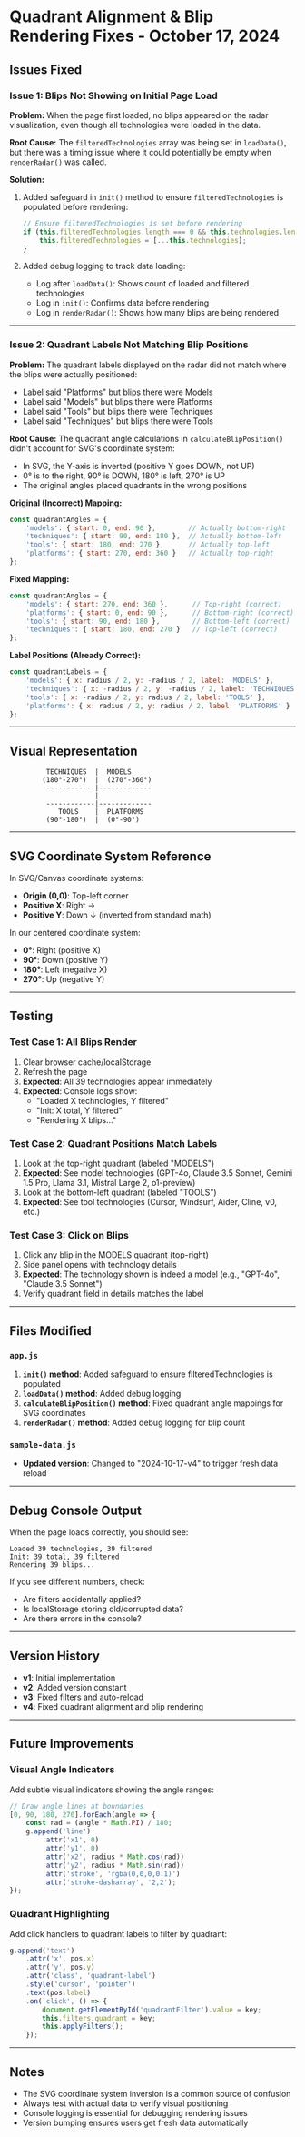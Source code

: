 # Quadrant Alignment & Blip Rendering Fixes - October 17, 2024

## Issues Fixed

### Issue 1: Blips Not Showing on Initial Page Load

**Problem:**
When the page first loaded, no blips appeared on the radar visualization, even though all technologies were loaded in the data.

**Root Cause:**
The `filteredTechnologies` array was being set in `loadData()`, but there was a timing issue where it could potentially be empty when `renderRadar()` was called.

**Solution:**
1. Added safeguard in `init()` method to ensure `filteredTechnologies` is populated before rendering:
   ```javascript
   // Ensure filteredTechnologies is set before rendering
   if (this.filteredTechnologies.length === 0 && this.technologies.length > 0) {
       this.filteredTechnologies = [...this.technologies];
   }
   ```

2. Added debug logging to track data loading:
   - Log after `loadData()`: Shows count of loaded and filtered technologies
   - Log in `init()`: Confirms data before rendering
   - Log in `renderRadar()`: Shows how many blips are being rendered

---

### Issue 2: Quadrant Labels Not Matching Blip Positions

**Problem:**
The quadrant labels displayed on the radar did not match where the blips were actually positioned:
- Label said "Platforms" but blips there were Models
- Label said "Models" but blips there were Platforms
- Label said "Tools" but blips there were Techniques
- Label said "Techniques" but blips there were Tools

**Root Cause:**
The quadrant angle calculations in `calculateBlipPosition()` didn't account for SVG's coordinate system:
- In SVG, the Y-axis is inverted (positive Y goes DOWN, not UP)
- 0° is to the right, 90° is DOWN, 180° is left, 270° is UP
- The original angles placed quadrants in the wrong positions

**Original (Incorrect) Mapping:**
```javascript
const quadrantAngles = {
    'models': { start: 0, end: 90 },        // Actually bottom-right
    'techniques': { start: 90, end: 180 },  // Actually bottom-left
    'tools': { start: 180, end: 270 },      // Actually top-left
    'platforms': { start: 270, end: 360 }   // Actually top-right
};
```

**Fixed Mapping:**
```javascript
const quadrantAngles = {
    'models': { start: 270, end: 360 },      // Top-right (correct)
    'platforms': { start: 0, end: 90 },      // Bottom-right (correct)
    'tools': { start: 90, end: 180 },        // Bottom-left (correct)
    'techniques': { start: 180, end: 270 }   // Top-left (correct)
};
```

**Label Positions (Already Correct):**
```javascript
const quadrantLabels = {
    'models': { x: radius / 2, y: -radius / 2, label: 'MODELS' },           // Top-right
    'techniques': { x: -radius / 2, y: -radius / 2, label: 'TECHNIQUES' },  // Top-left
    'tools': { x: -radius / 2, y: radius / 2, label: 'TOOLS' },             // Bottom-left
    'platforms': { x: radius / 2, y: radius / 2, label: 'PLATFORMS' }       // Bottom-right
};
```

---

## Visual Representation

```
         TECHNIQUES  |  MODELS
        (180°-270°)  |  (270°-360°)
         ------------|-------------
                     |
         ------------|-------------
            TOOLS    |  PLATFORMS
         (90°-180°)  |  (0°-90°)
```

---

## SVG Coordinate System Reference

In SVG/Canvas coordinate systems:
- **Origin (0,0)**: Top-left corner
- **Positive X**: Right →
- **Positive Y**: Down ↓ (inverted from standard math)

In our centered coordinate system:
- **0°**: Right (positive X)
- **90°**: Down (positive Y)
- **180°**: Left (negative X)
- **270°**: Up (negative Y)

---

## Testing

### Test Case 1: All Blips Render
1. Clear browser cache/localStorage
2. Refresh the page
3. **Expected**: All 39 technologies appear immediately
4. **Expected**: Console logs show:
   - "Loaded X technologies, Y filtered"
   - "Init: X total, Y filtered"
   - "Rendering X blips..."

### Test Case 2: Quadrant Positions Match Labels
1. Look at the top-right quadrant (labeled "MODELS")
2. **Expected**: See model technologies (GPT-4o, Claude 3.5 Sonnet, Gemini 1.5 Pro, Llama 3.1, Mistral Large 2, o1-preview)
3. Look at the bottom-left quadrant (labeled "TOOLS")
4. **Expected**: See tool technologies (Cursor, Windsurf, Aider, Cline, v0, etc.)

### Test Case 3: Click on Blips
1. Click any blip in the MODELS quadrant (top-right)
2. Side panel opens with technology details
3. **Expected**: The technology shown is indeed a model (e.g., "GPT-4o", "Claude 3.5 Sonnet")
4. Verify quadrant field in details matches the label

---

## Files Modified

### `app.js`
1. **`init()` method**: Added safeguard to ensure filteredTechnologies is populated
2. **`loadData()` method**: Added debug logging
3. **`calculateBlipPosition()` method**: Fixed quadrant angle mappings for SVG coordinates
4. **`renderRadar()` method**: Added debug logging for blip count

### `sample-data.js`
- **Updated version**: Changed to "2024-10-17-v4" to trigger fresh data reload

---

## Debug Console Output

When the page loads correctly, you should see:
```
Loaded 39 technologies, 39 filtered
Init: 39 total, 39 filtered
Rendering 39 blips...
```

If you see different numbers, check:
- Are filters accidentally applied?
- Is localStorage storing old/corrupted data?
- Are there errors in the console?

---

## Version History
- **v1**: Initial implementation
- **v2**: Added version constant
- **v3**: Fixed filters and auto-reload
- **v4**: Fixed quadrant alignment and blip rendering

---

## Future Improvements

### Visual Angle Indicators
Add subtle visual indicators showing the angle ranges:
```javascript
// Draw angle lines at boundaries
[0, 90, 180, 270].forEach(angle => {
    const rad = (angle * Math.PI) / 180;
    g.append('line')
        .attr('x1', 0)
        .attr('y1', 0)
        .attr('x2', radius * Math.cos(rad))
        .attr('y2', radius * Math.sin(rad))
        .attr('stroke', 'rgba(0,0,0,0.1)')
        .attr('stroke-dasharray', '2,2');
});
```

### Quadrant Highlighting
Add click handlers to quadrant labels to filter by quadrant:
```javascript
g.append('text')
    .attr('x', pos.x)
    .attr('y', pos.y)
    .attr('class', 'quadrant-label')
    .style('cursor', 'pointer')
    .text(pos.label)
    .on('click', () => {
        document.getElementById('quadrantFilter').value = key;
        this.filters.quadrant = key;
        this.applyFilters();
    });
```

---

## Notes
- The SVG coordinate system inversion is a common source of confusion
- Always test with actual data to verify visual positioning
- Console logging is essential for debugging rendering issues
- Version bumping ensures users get fresh data automatically
